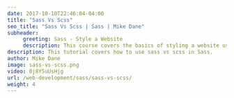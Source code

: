 ```yaml
---
date: 2017-10-10T22:46:04-04:00
title: "Sass Vs Scss"
seo_title: "Sass Vs Scss | Sass | Mike Dane"
subheader:
     greeting: Sass - Style a Website
     description: This course covers the basics of styling a website using Sass. Work your way through the videos/articles and I'll teach you everything you need to know to style a basic website!
description: This tutorial covers how to use sass vs scss in Sass.
author: Mike Dane
image: sass-vs-scss.png
video: 0j8Y5uUsHjg
url: /web-development/sass/sass-vs-scss/
weight: 4
---
```


